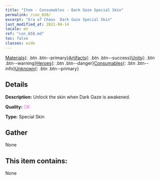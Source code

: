 ```yaml
---
title: "Item - Consumables - Dark Gaze Special Skin"
permalink: /con_658/
excerpt: "Era of Chaos  Dark Gaze Special Skin"
last_modified_at: 2021-04-14
locale: en
ref: "con_658.md"
toc: false
classes: wide
---
```

 [Materials](/Items/){: .btn .btn--primary}[Artifacts](/Items/Artifacts/){: .btn .btn--success}[Units](/Items/Units/){: .btn .btn--warning}[Heroes](/Items/Heroes/){: .btn .btn--danger}[Consumables](/Items/Consumables/){: .btn .btn--info}[Unknown](/Items/Unknown/){: .btn .btn--primary}

## Details
 **Description:** Unlock the skin when Dark Gaze is awakened.

 **Quality:** <span style="color: #DA70D6">OK</span>

 **Type:** Special Skin

## Gather

  None

## This item contains:

  None

